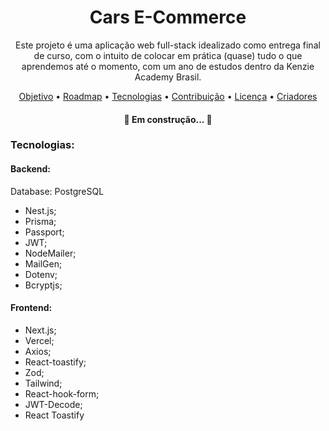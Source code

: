 <h1 align="center">Cars E-Commerce</h1>
<p align="center">Este projeto é uma aplicação web full-stack idealizado como entrega final de curso, com o intuito de colocar em prática (quase) tudo o que aprendemos até o momento, com um ano de estudos dentro da Kenzie Academy Brasil.</p> 
<p align="center">
 <a href="#objetivo">Objetivo</a> •
 <a href="#roadmap">Roadmap</a> • 
 <a href="#tecnologias">Tecnologias</a> • 
 <a href="#contribuicao">Contribuição</a> • 
 <a href="#licenc-a">Licença</a> • 
 <a href="#autor">Criadores</a>
</p>


<h4 align="center"> 
	🚧  Em construção...  🚧
</h4>
 
<h3 id="tecnologias">Tecnologias:</h3>
<h4>Backend:</h4>
<p>Database: PostgreSQL</p>	
	<ul>			
    		<li>Nest.js;</li>
    		<li>Prisma;</li>
    		<li>Passport;</li>	
    		<li>JWT;</li>
    		<li>NodeMailer;</li>
    		<li>MailGen;</li>
    		<li>Dotenv;</li>
    		<li>Bcryptjs;</li>
	</ul>
	<h4>Frontend:</h4>
	<ul>
		<li>Next.js;</li>
    		<li>Vercel;</li>
    		<li>Axios;</li>	
    		<li>React-toastify;</li>
    		<li>Zod;</li>
   		<li>Tailwind;</li>
   		<li>React-hook-form;</li>
    		<li>JWT-Decode;</li>
		<li>React Toastify</li>
	</ul>
